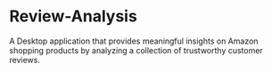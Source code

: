 # Review-Analysis
A Desktop application that provides meaningful insights on Amazon shopping products by analyzing a collection of trustworthy customer reviews.
